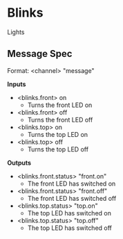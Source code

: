 # Blinks

Lights

## Message Spec

Format: \<channel> "message"

**Inputs**

* \<blinks.front> on
  * Turns the front LED on
* \<blinks.front> off
  * Turns the front LED off
* \<blinks.top> on
  * Turns the top LED on
* \<blinks.top> off
  * Turns the top LED off

**Outputs**

* \<blinks.front.status> "front.on"
  * The front LED has switched on
* \<blinks.front.status> "front.off"
  * The front LED has switched off
* \<blinks.top.status> "top.on"
  * The top LED has switched on
* \<blinks.top.status> "top.off"
  * The top LED has switched off